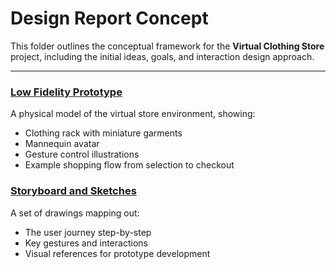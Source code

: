 # Design Report Concept

This folder outlines the conceptual framework for the **Virtual Clothing Store** project, including the initial ideas, goals, and interaction design approach.

---

### [Low Fidelity Prototype](Low%20Fidelity%20Prototype/)
A physical model of the virtual store environment, showing:
- Clothing rack with miniature garments
- Mannequin avatar
- Gesture control illustrations
- Example shopping flow from selection to checkout

### [Storyboard and Sketches](../Storyboard%20and%20Sketches)
A set of drawings mapping out:
- The user journey step-by-step
- Key gestures and interactions
- Visual references for prototype development

